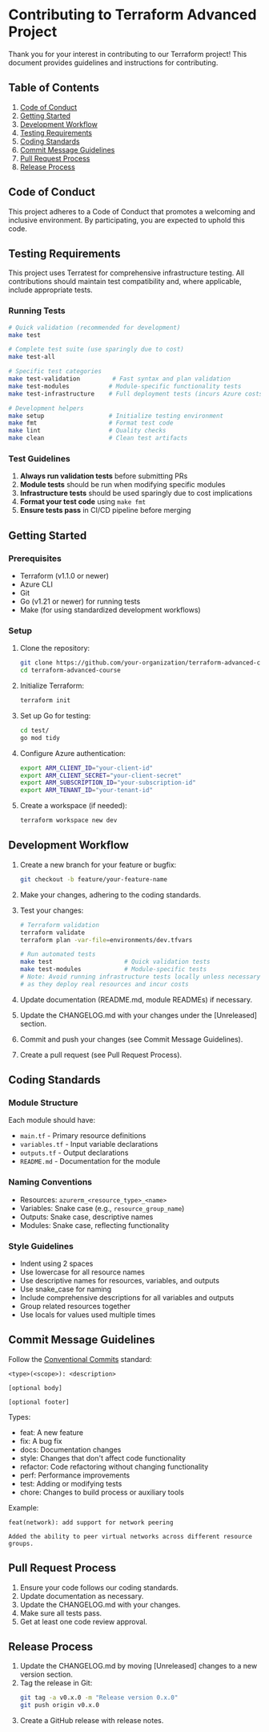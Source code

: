 # Contributing to Terraform Advanced Project

Thank you for your interest in contributing to our Terraform project! This document provides guidelines and instructions for contributing.

## Table of Contents

1. [Code of Conduct](#code-of-conduct)
2. [Getting Started](#getting-started)
3. [Development Workflow](#development-workflow)
4. [Testing Requirements](#testing-requirements)
5. [Coding Standards](#coding-standards)
6. [Commit Message Guidelines](#commit-message-guidelines)
7. [Pull Request Process](#pull-request-process)
8. [Release Process](#release-process)

## Code of Conduct

This project adheres to a Code of Conduct that promotes a welcoming and inclusive environment. By participating, you are expected to uphold this code.

## Testing Requirements

This project uses Terratest for comprehensive infrastructure testing. All contributions should maintain test compatibility and, where applicable, include appropriate tests.

### Running Tests

```bash
# Quick validation (recommended for development)
make test

# Complete test suite (use sparingly due to cost)
make test-all

# Specific test categories
make test-validation         # Fast syntax and plan validation
make test-modules           # Module-specific functionality tests
make test-infrastructure    # Full deployment tests (incurs Azure costs)

# Development helpers
make setup                  # Initialize testing environment
make fmt                    # Format test code
make lint                   # Quality checks
make clean                  # Clean test artifacts
```

### Test Guidelines

1. **Always run validation tests** before submitting PRs
2. **Module tests** should be run when modifying specific modules
3. **Infrastructure tests** should be used sparingly due to cost implications
4. **Format your test code** using `make fmt`
5. **Ensure tests pass** in CI/CD pipeline before merging

## Getting Started

### Prerequisites

- Terraform (v1.1.0 or newer)
- Azure CLI
- Git
- Go (v1.21 or newer) for running tests
- Make (for using standardized development workflows)

### Setup

1. Clone the repository:
   ```bash
   git clone https://github.com/your-organization/terraform-advanced-course.git
   cd terraform-advanced-course
   ```

2. Initialize Terraform:
   ```bash
   terraform init
   ```

3. Set up Go for testing:
   ```bash
   cd test/
   go mod tidy
   ```

4. Configure Azure authentication:
   ```bash
   export ARM_CLIENT_ID="your-client-id"
   export ARM_CLIENT_SECRET="your-client-secret"
   export ARM_SUBSCRIPTION_ID="your-subscription-id"
   export ARM_TENANT_ID="your-tenant-id"
   ```

5. Create a workspace (if needed):
   ```bash
   terraform workspace new dev
   ```

## Development Workflow

1. Create a new branch for your feature or bugfix:
   ```bash
   git checkout -b feature/your-feature-name
   ```

2. Make your changes, adhering to the coding standards.

3. Test your changes:
   ```bash
   # Terraform validation
   terraform validate
   terraform plan -var-file=environments/dev.tfvars
   
   # Run automated tests
   make test                    # Quick validation tests
   make test-modules            # Module-specific tests
   # Note: Avoid running infrastructure tests locally unless necessary
   # as they deploy real resources and incur costs
   ```

4. Update documentation (README.md, module READMEs) if necessary.

5. Update the CHANGELOG.md with your changes under the [Unreleased] section.

6. Commit and push your changes (see Commit Message Guidelines).

7. Create a pull request (see Pull Request Process).

## Coding Standards

### Module Structure

Each module should have:
- `main.tf` - Primary resource definitions
- `variables.tf` - Input variable declarations
- `outputs.tf` - Output declarations
- `README.md` - Documentation for the module

### Naming Conventions

- Resources: `azurerm_<resource_type>_<name>`
- Variables: Snake case (e.g., `resource_group_name`)
- Outputs: Snake case, descriptive names
- Modules: Snake case, reflecting functionality

### Style Guidelines

- Indent using 2 spaces
- Use lowercase for all resource names
- Use descriptive names for resources, variables, and outputs
- Use snake_case for naming
- Include comprehensive descriptions for all variables and outputs
- Group related resources together
- Use locals for values used multiple times

## Commit Message Guidelines

Follow the [Conventional Commits](https://www.conventionalcommits.org/) standard:

```
<type>(<scope>): <description>

[optional body]

[optional footer]
```

Types:
- feat: A new feature
- fix: A bug fix
- docs: Documentation changes
- style: Changes that don't affect code functionality
- refactor: Code refactoring without changing functionality
- perf: Performance improvements
- test: Adding or modifying tests
- chore: Changes to build process or auxiliary tools

Example:
```
feat(network): add support for network peering

Added the ability to peer virtual networks across different resource groups.
```

## Pull Request Process

1. Ensure your code follows our coding standards.
2. Update documentation as necessary.
3. Update the CHANGELOG.md with your changes.
4. Make sure all tests pass.
5. Get at least one code review approval.

## Release Process

1. Update the CHANGELOG.md by moving [Unreleased] changes to a new version section.
2. Tag the release in Git:
   ```bash
   git tag -a v0.x.0 -m "Release version 0.x.0"
   git push origin v0.x.0
   ```
3. Create a GitHub release with release notes.
